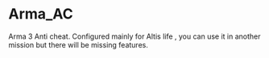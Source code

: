 # Arma_AC
Arma 3 Anti cheat.
Configured mainly for Altis life , you can use it in another mission but there will be missing features.
